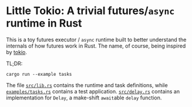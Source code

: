 # Little Tokio: A trivial futures/`async` runtime in Rust

This is a toy futures executor / `async` runtime built to better understand the internals
of how futures work in Rust. The name, of course, being inspired by [tokio](https://github.com/tokio-rs/tokio).

TL;DR:

```shell
cargo run --example tasks
```

The file [`src/lib.rs`](src/lib.rs) contains the runtime and task
definitions, while [`examples/tasks.rs`](examples/tasks.rs) contains
a test application.
[`src/delay.rs`](src/delay.rs) contains an implementation for `Delay`,
a make-shift `await`able `delay` function.
